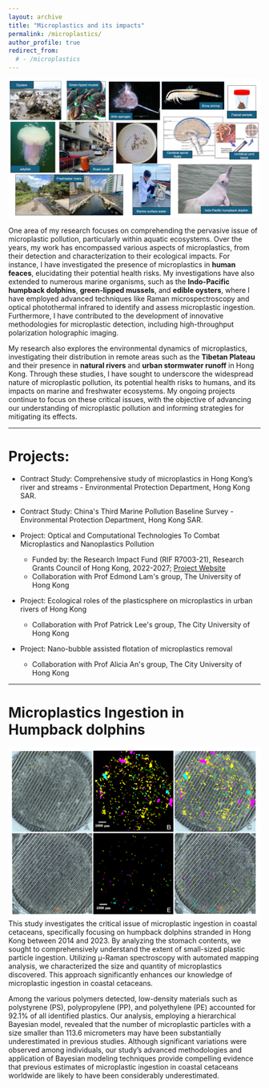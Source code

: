 ```yaml
---
layout: archive
title: "Microplastics and its impacts"
permalink: /microplastics/
author_profile: true
redirect_from:
  # - /microplastics
---
```


![Microplastics](/images/microplastics-header.png)

One area of my research focuses on comprehending the pervasive issue of microplastic pollution, particularly within aquatic ecosystems. Over the years, my work has encompassed various aspects of microplastics, from their detection and characterization to their ecological impacts. For instance, I have investigated the presence of microplastics in **human feaces**, elucidating their potential health risks. My investigations have also extended to numerous marine organisms, such as the **Indo-Pacific humpback dolphins**, **green-lipped mussels**, and **edible oysters**, where I have employed advanced techniques like Raman microspectroscopy and optical photothermal infrared to identify and assess microplastic ingestion. Furthermore, I have contributed to the development of innovative methodologies for microplastic detection, including high-throughput polarization holographic imaging.

My research also explores the environmental dynamics of microplastics, investigating their distribution in remote areas such as the **Tibetan Plateau** and their presence in **natural rivers** and **urban stormwater runoff** in Hong Kong. Through these studies, I have sought to underscore the widespread nature of microplastic pollution, its potential health risks to humans, and its impacts on marine and freshwater ecosystems. My ongoing projects continue to focus on these critical issues, with the objective of advancing our understanding of microplastic pollution and informing strategies for mitigating its effects.

---

# Projects:

- Contract Study: Comprehensive study of microplastics in Hong Kong’s river and streams - Environmental Protection Department, Hong Kong SAR.
- Contract Study: China's Third Marine Pollution Baseline Survey - Environmental Protection Department, Hong Kong SAR.

- Project: Optical and Computational Technologies To Combat Microplastics and Nanoplastics Pollution

  - Funded by: the Research Impact Fund (RIF R7003-21), Research Grants Council of Hong Kong, 2022-2027; [Project Website](https://www.eee.hku.hk/combatmp/)
  - Collaboration with Prof Edmond Lam's group, The University of Hong Kong

- Project: Ecological roles of the plasticsphere on microplastics in urban rivers of Hong Kong

  - Collaboration with Prof Patrick Lee's group, The City University of Hong Kong

- Project: Nano-bubble assisted flotation of microplastics removal
  - Collaboration with Prof Alicia An's group, The City University of Hong Kong

---

# Microplastics Ingestion in Humpback dolphins

![Mapping](/images/microplastics-mapping.png)
This study investigates the critical issue of microplastic ingestion in coastal cetaceans, specifically focusing on humpback dolphins stranded in Hong Kong between 2014 and 2023. By analyzing the stomach contents, we sought to comprehensively understand the extent of small-sized plastic particle ingestion. Utilizing μ-Raman spectroscopy with automated mapping analysis, we characterized the size and quantity of microplastics discovered. This approach significantly enhances our knowledge of microplastic ingestion in coastal cetaceans.

Among the various polymers detected, low-density materials such as polystyrene (PS), polypropylene (PP), and polyethylene (PE) accounted for 92.1% of all identified plastics. Our analysis, employing a hierarchical Bayesian model, revealed that the number of microplastic particles with a size smaller than 113.6 micrometers may have been substantially underestimated in previous studies. Although significant variations were observed among individuals, our study’s advanced methodologies and application of Bayesian modeling techniques provide compelling evidence that previous estimates of microplastic ingestion in coastal cetaceans worldwide are likely to have been considerably underestimated.
